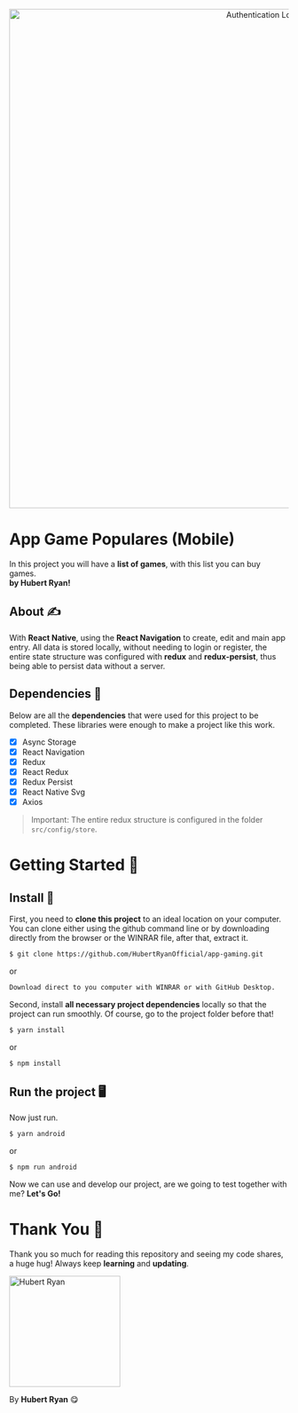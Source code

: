 <p align="center">
  <img src="https://imgur.com/L4uxS7x.png" width="900" title="Authentication Logo">
</p>

# App Game Populares (Mobile)

In this project you will have a **list of games**, with this list you can buy games. <br/>**by Hubert Ryan!**

## About ✍

With **React Native**, using the **React Navigation** to create, edit and main app entry.
All data is stored locally, without needing to login or register, the entire state structure was configured with **redux** and **redux-persist**, thus being able to persist data without a server.

## Dependencies 🔧

Below are all the **dependencies** that were used for this project to be completed. These libraries were enough to make a project like this work.

- [x] Async Storage
- [x] React Navigation
- [x] Redux
- [x] React Redux
- [x] Redux Persist
- [x] React Native Svg
- [x] Axios

> Important: The entire redux structure is configured in the folder `src/config/store`.

# Getting Started 🧨

## Install 🔌

First, you need to **clone this project** to an ideal location on your computer. You can clone either using the github command line or by downloading directly from the browser or the WINRAR file, after that, extract it.

```sh
$ git clone https://github.com/HubertRyanOfficial/app-gaming.git
```

or

```sh
Download direct to you computer with WINRAR or with GitHub Desktop.
```

Second, install **all necessary project dependencies** locally so that the project can run smoothly. Of course, go to the project folder before that!

```sh
$ yarn install
```

or

```sh
$ npm install
```

## Run the project 🖥

Now just run.

```sh
$ yarn android
```

or

```sh
$ npm run android
```

Now we can use and develop our project, are we going to test together with me? **Let's Go!**

# Thank You 🎉

Thank you so much for reading this repository and seeing my code shares, a huge hug!
Always keep **learning** and **updating**.

<p align="left">
  <img src="https://imgur.com/RIfwVLj.png" width="200" title="Hubert Ryan">
</p>

By **Hubert Ryan** 😋
